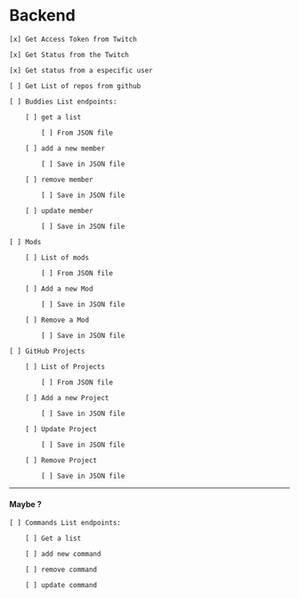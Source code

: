 # Backend

    [x] Get Access Token from Twitch

    [x] Get Status from the Twitch 

    [x] Get status from a especific user

    [ ] Get List of repos from github

    [ ] Buddies List endpoints:

        [ ] get a list

            [ ] From JSON file

        [ ] add a new member 

            [ ] Save in JSON file 

        [ ] remove member

            [ ] Save in JSON file 

        [ ] update member

            [ ] Save in JSON file 

    [ ] Mods

        [ ] List of mods

            [ ] From JSON file 

        [ ] Add a new Mod

            [ ] Save in JSON file 

        [ ] Remove a Mod

            [ ] Save in JSON file

    [ ] GitHub Projects

        [ ] List of Projects

            [ ] From JSON file 

        [ ] Add a new Project

            [ ] Save in JSON file 

        [ ] Update Project

            [ ] Save in JSON file 
        
        [ ] Remove Project

            [ ] Save in JSON file 

---

#### Maybe ?

    [ ] Commands List endpoints:

        [ ] Get a list

        [ ] add new command

        [ ] remove command

        [ ] update command

